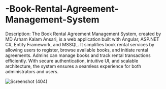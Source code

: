 # -Book-Rental-Agreement-Management-System


Description:
The Book Rental Agreement Management System, created by MD Arham Kalam Ansari, is a web application built with Angular, ASP.NET C#, Entity Framework, and MSSQL. It simplifies book rental services by allowing users to register, browse available books, and initiate rental agreements. Admins can manage books and track rental transactions efficiently. With secure authentication, intuitive UI, and scalable architecture, the system ensures a seamless experience for both administrators and users.

![Screenshot (404)](https://github.com/AKSYCON/-Book-Rental-Agreement-Management-System/assets/86554645/bd643530-6449-4103-9fdf-376e040da27a)
